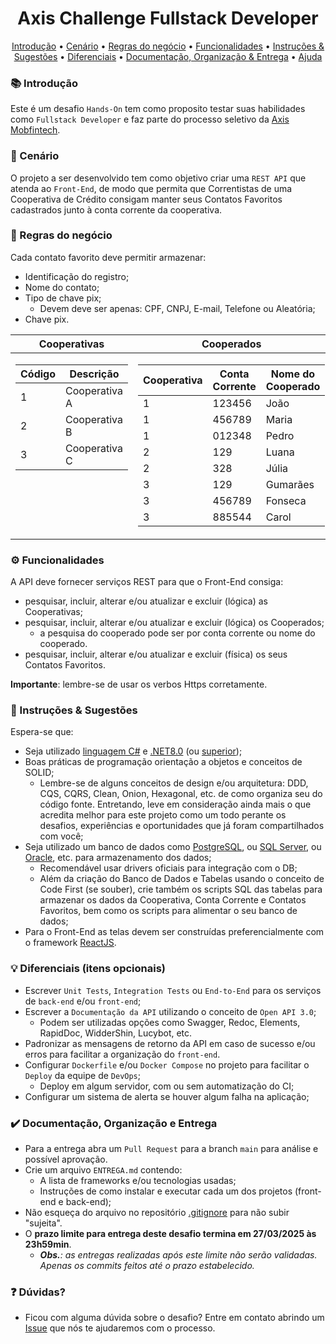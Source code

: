 <h1 align="center"> Axis Challenge Fullstack Developer </h1>

<p align="center">
   <a href="#-introdução">Introdução</a> •
   <a href="#-cenário">Cenário</a> •
   <a href="#-regras-do-negócio">Regras do negócio</a> • 
   <a href="#%EF%B8%8F-funcionalidades">Funcionalidades</a> • 
   <a href="#-instruções--sugestões">Instruções & Sugestões</a> • 
   <a href="#-diferenciais-itens-opcionais">Diferenciais</a> • 
   <a href="#%EF%B8%8F-documenta%C3%A7%C3%A3o-organiza%C3%A7%C3%A3o-e-entrega">Documentação, Organização & Entrega</a> •
   <a href="#question-d%C3%BAvidas">Ajuda</a>
</p>


### 📚 Introdução

Este é um desafio `Hands-On` tem como proposito testar suas habilidades como `Fullstack Developer` e faz parte do processo seletivo da [Axis Mobfintech](https://axis-mobfintech.com/).


### 🚀 Cenário

O projeto a ser desenvolvido tem como objetivo criar uma `REST API` que atenda ao `Front-End`, de modo que permita que Correntistas de uma Cooperativa de Crédito consigam manter seus Contatos Favoritos cadastrados junto à conta corrente da cooperativa.


### 🎯 Regras do negócio

Cada contato favorito deve permitir armazenar: 

- Identificação do registro;
- Nome do contato;
- Tipo de chave pix;
  - Devem deve ser apenas: CPF, CNPJ, E-mail, Telefone ou Aleatória;
- Chave pix.

<table align="center">
	<thead>
		<tr>
			<th>Cooperativas</th>
			<th>Cooperados</th>
		</tr>
	</thead>
	<tbody>
		<tr>
			<td valign = "top">
				<table>
					<thead>
						<tr>
							<th>Código</th>
							<th>Descrição</th>
						</tr>
					</thead>
					<tbody>
						<tr>
							<td>1</td>
							<td>Cooperativa A</td>
						</tr>
						<tr>
							<td>2</td>
							<td>Cooperativa B</td>
						</tr>
						<tr>
							<td>3</td>
							<td>Cooperativa C</td>
						</tr>
					</tbody>
				</table>
			</td>
			<td valign = "top">
				<table>
					<thead>
						<tr>
							<th>Cooperativa</th>
							<th>Conta Corrente</th>
							<th>Nome do Cooperado</th>
						</tr>
					</thead>
					<tbody>
						<tr>
							<td>1</td>
							<td>123456</td>
							<td>João</td>
						</tr>
						<tr>
							<td>1</td>
							<td>456789</td>
							<td>Maria</td>
						</tr>
						<tr>
							<td>1</td>
							<td>012348</td>
							<td>Pedro</td>
						</tr>
						<tr>
							<td>2</td>
							<td>129</td>
							<td>Luana</td>
						</tr>
						<tr>
							<td>2</td>
							<td>328</td>
							<td>Júlia</td>
						</tr>
						<tr>
							<td>3</td>
							<td>129</td>
							<td>Gumarães</td>
						</tr>
						<tr>
							<td>3</td>
							<td>456789</td>
							<td>Fonseca</td>
						</tr>
						<tr>
							<td>3</td>
							<td>885544</td>
							<td>Carol</td>
						</tr>
					<tbody>
				</table>
			</td>
		</tr>
	</tbody>
</table>


### ⚙️ Funcionalidades

A API deve fornecer serviços REST para que o Front-End consiga: 

 - pesquisar, incluir, alterar e/ou atualizar e excluir (lógica) as Cooperativas;
 - pesquisar, incluir, alterar e/ou atualizar e excluir (lógica) os Cooperados;
   - a pesquisa do cooperado pode ser por conta corrente ou nome do cooperado.
 - pesquisar, incluir, alterar e/ou atualizar e excluir (física) os seus Contatos Favoritos.

**Importante**: lembre-se de usar os verbos Https corretamente.


### 📌 Instruções & Sugestões

Espera-se que:
- Seja utilizado [linguagem C#](https://docs.microsoft.com/pt-br/dotnet/csharp/tour-of-csharp/) e [.NET8.0](https://dotnet.microsoft.com/en-us/download/dotnet/8.0) (ou [superior](https://dotnet.microsoft.com/en-us/download/dotnet));
- Boas práticas de programação orientação a objetos e conceitos de SOLID;
  - Lembre-se de alguns conceitos de design e/ou arquitetura: DDD, CQS, CQRS, Clean, Onion, Hexagonal, etc. de como organiza seu do código fonte.
  Entretando, leve em consideração ainda mais o que acredita melhor para este projeto como um todo perante os desafios, experiências e oportunidades que já foram compartilhados com você;
- Seja utilizado um banco de dados como [PostgreSQL](https://www.postgresql.org/download/), ou [SQL Server](https://www.microsoft.com/pt-br/sql-server/sql-server-downloads), ou [Oracle](https://www.oracle.com/br/database/technologies/xe-downloads.html), etc. para armazenamento dos dados;
  - Recomendável usar drivers oficiais para integração com o DB;
  - Além da criação do Banco de Dados e Tabelas usando o conceito de Code First (se souber), crie também os scripts SQL das tabelas para armazenar os dados da Cooperativa, Conta Corrente e Contatos Favoritos, bem como os scripts para alimentar o seu banco de dados;
- Para o Front-End as telas devem ser construídas preferencialmente com o framework [ReactJS](https://react.dev/).
  

### 💡 Diferenciais (itens opcionais)

- Escrever `Unit Tests`, `Integration Tests` ou `End-to-End` para os serviços de `back-end` e/ou `front-end`;
- Escrever a `Documentação da API` utilizando o conceito de `Open API 3.0`;
  - Podem ser utilizadas opções como Swagger, Redoc, Elements, RapidDoc, WidderShin, Lucybot, etc.
- Padronizar as mensagens de retorno da API em caso de sucesso e/ou erros para facilitar a organização do `front-end`.
- Configurar `Dockerfile` e/ou `Docker Compose` no projeto para facilitar o `Deploy` da equipe de `DevOps`;
  - Deploy em algum servidor, com ou sem automatização do CI;
- Configurar um sistema de alerta se houver algum falha na aplicação;


### ✔️ Documentação, Organização e Entrega

- Para a entrega abra um `Pull Request` para a branch `main` para análise e possível aprovação.
- Crie um arquivo `ENTREGA.md` contendo:
  - A lista de frameworks e/ou tecnologias usadas;
  - Instruções de como instalar e executar cada um dos projetos (front-end e back-end);
- Não esqueça do arquivo no repositório [.gitignore](https://www.toptal.com/developers/gitignore) para não subir "sujeita".
- O **prazo limite para entrega deste desafio termina em 27/03/2025 às 23h59min**.
  - ***Obs.**: as entregas realizadas após este limite não serão validadas. Apenas os commits feitos até o prazo estabelecido.*



### :question: Dúvidas?

- Ficou com alguma dúvida sobre o desafio? Entre em contato abrindo um [Issue](https://github.com/alexandre-axis/desafio-d/issues) que nós te ajudaremos com o processo.
